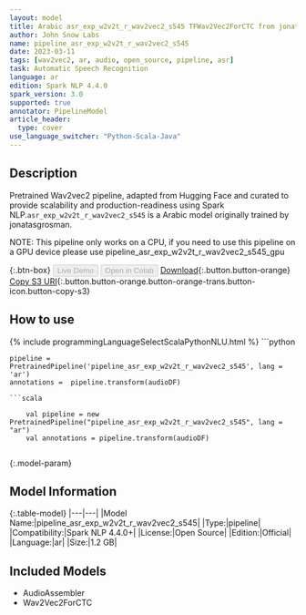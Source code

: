 ```yaml
---
layout: model
title: Arabic asr_exp_w2v2t_r_wav2vec2_s545 TFWav2Vec2ForCTC from jonatasgrosman
author: John Snow Labs
name: pipeline_asr_exp_w2v2t_r_wav2vec2_s545
date: 2023-03-11
tags: [wav2vec2, ar, audio, open_source, pipeline, asr]
task: Automatic Speech Recognition
language: ar
edition: Spark NLP 4.4.0
spark_version: 3.0
supported: true
annotator: PipelineModel
article_header:
  type: cover
use_language_switcher: "Python-Scala-Java"
---
```


## Description

Pretrained Wav2vec2  pipeline, adapted from Hugging Face and curated to provide scalability and production-readiness using Spark NLP.`asr_exp_w2v2t_r_wav2vec2_s545` is a Arabic model originally trained by jonatasgrosman.

NOTE: This pipeline only works on a CPU, if you need to use this pipeline on a GPU device please use pipeline_asr_exp_w2v2t_r_wav2vec2_s545_gpu

{:.btn-box}
<button class="button button-orange" disabled>Live Demo</button>
<button class="button button-orange" disabled>Open in Colab</button>
[Download](https://s3.amazonaws.com/auxdata.johnsnowlabs.com/public/models/pipeline_asr_exp_w2v2t_r_wav2vec2_s545_ar_4.4.0_3.0_1678535485374.zip){:.button.button-orange}
[Copy S3 URI](s3://auxdata.johnsnowlabs.com/public/models/pipeline_asr_exp_w2v2t_r_wav2vec2_s545_ar_4.4.0_3.0_1678535485374.zip){:.button.button-orange.button-orange-trans.button-icon.button-copy-s3}

## How to use



<div class="tabs-box" markdown="1">
{% include programmingLanguageSelectScalaPythonNLU.html %}
```python

    pipeline = PretrainedPipeline('pipeline_asr_exp_w2v2t_r_wav2vec2_s545', lang = 'ar')
    annotations =  pipeline.transform(audioDF)
    
```
```scala

    val pipeline = new PretrainedPipeline("pipeline_asr_exp_w2v2t_r_wav2vec2_s545", lang = "ar")
    val annotations = pipeline.transform(audioDF)
    
```
</div>

{:.model-param}
## Model Information

{:.table-model}
|---|---|
|Model Name:|pipeline_asr_exp_w2v2t_r_wav2vec2_s545|
|Type:|pipeline|
|Compatibility:|Spark NLP 4.4.0+|
|License:|Open Source|
|Edition:|Official|
|Language:|ar|
|Size:|1.2 GB|

## Included Models

- AudioAssembler
- Wav2Vec2ForCTC
